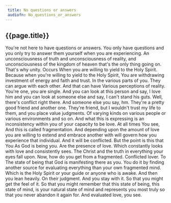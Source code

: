```yaml
---
 title: No questions or answers
 audiofn: No_questions_or_answers
---
```


## {{page.title}}

You're not here to have questions or answers. You only have questions
and you only try to answer them yourself when you are experiencing. An
unconsciousness of truth and unconsciousness of reality, and
unconsciousness of the kingdom of heaven that's the only thing going on.
That's why unity. Occurs When you are willing to yield to the Holy
Spirit. Because when you're willing to yield to the Holy Spirit, You are
withdrawing investment of energy and faith and trust. In the various
parts of you. They can argue with each other. And that can have Various
perceptions of reality. You're one, you are single. And you can look at
this person and say, I love him and you can look at someone else and
say, I can't stand his guts. Well, there's conflict right there. And
someone else you say, hm. They're a pretty good friend and another one.
They're friend, but I wouldn't trust my life to them, and you place
value judgments. Of varying kinds on various people or various
environments and so on. And what this is expressing is an inconsistency
within you of your capacity to be love. At all times You see, And this
is called fragmentation. And depending upon the amount of love you are
willing to extend and embrace another with will govern how you
experience that individual. And it will be conflicted. But the point is
this that You As God is being you. Are the presence of love. Which
constantly looks with love and consistently sees. The Christ and the
truth in everything your eyes fall upon. Now, how do you get from a
fragmented. Conflicted lover. To The state of being that God is
manifesting there as you. You do it by finding another source for
evaluating everything than your own fragmented mind. Which is the Holy
Spirit or your guide or anyone who is awake. And then you lean heavily.
On their judgment. And you stay with it. So that you might get the feel
of it. So that you might remember that this state of being, this state
of mind, is your natural state of mind and represents you most truly so
that you never abandon it again for. And evaluated love, you see.


